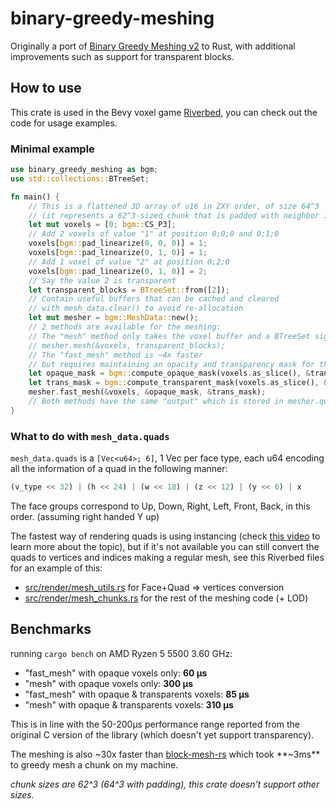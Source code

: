 # binary-greedy-meshing
Originally a port of [Binary Greedy Meshing v2](https://github.com/cgerikj/binary-greedy-meshing) to Rust, with additional improvements such as support for transparent blocks.

## How to use
This crate is used in the Bevy voxel game [Riverbed](https://github.com/Inspirateur/riverbed), you can check out the code for usage examples.

### Minimal example
```rust
use binary_greedy_meshing as bgm;
use std::collections::BTreeSet;

fn main() {
    // This is a flattened 3D array of u16 in ZXY order, of size 64^3 
    // (it represents a 62^3-sized chunk that is padded with neighbor information)
    let mut voxels = [0; bgm::CS_P3];
    // Add 2 voxels of value "1" at position 0;0;0 and 0;1;0
    voxels[bgm::pad_linearize(0, 0, 0)] = 1;
    voxels[bgm::pad_linearize(0, 1, 0)] = 1;
    // Add 1 voxel of value "2" at position 0;2;0
    voxels[bgm::pad_linearize(0, 1, 0)] = 2;
    // Say the value 2 is transparent
    let transparent_blocks = BTreeSet::from([2]);
    // Contain useful buffers that can be cached and cleared 
    // with mesh_data.clear() to avoid re-allocation
    let mut mesher = bgm::MeshData::new();
    // 2 methods are available for the meshing:
    // The "mesh" method only takes the voxel buffer and a BTreeSet signaling the transparent values
    // mesher.mesh(&voxels, transparent_blocks);
    // The "fast_mesh" method is ~4x faster
    // but requires maintaining an opacity and transparency mask for the chunk
    let opaque_mask = bgm::compute_opaque_mask(voxels.as_slice(), &transparent_blocks);
    let trans_mask = bgm::compute_transparent_mask(voxels.as_slice(), &transparent_blocks);
    mesher.fast_mesh(&voxels, &opaque_mask, &trans_mask);
    // Both methods have the same "output" which is stored in mesher.quads
}
```

### What to do with `mesh_data.quads`
`mesh_data.quads` is a `[Vec<u64>; 6]`, 1 Vec<u64> per face type, each u64 encoding all the information of a quad in the following manner:
```rust
(v_type << 32) | (h << 24) | (w << 18) | (z << 12) | (y << 6) | x
```

The face groups correspond to Up, Down, Right, Left, Front, Back, in this order. (assuming right handed Y up)

The fastest way of rendering quads is using instancing (check [this video](https://www.youtube.com/watch?v=40JzyaOYJeY) to learn more about the topic), but if it's not available you can still convert the quads to vertices and indices making a regular mesh, see this Riverbed files for an example of this:
- [src/render/mesh_utils.rs](https://github.com/Inspirateur/riverbed/blob/main/src/render/mesh_utils.rs) for Face+Quad => vertices conversion
- [src/render/mesh_chunks.rs](https://github.com/Inspirateur/riverbed/blob/main/src/render/mesh_chunks.rs) for the rest of the meshing code (+ LOD)

## Benchmarks
running `cargo bench` on AMD Ryzen 5 5500 3.60 GHz:
- "fast_mesh" with opaque voxels only: **60 µs**
- "mesh" with opaque voxels only: **300 µs**
- "fast_mesh" with opaque & transparents voxels: **85 µs**
- "mesh" with opaque & transparents voxels: **310 µs**

This is in line with the 50-200μs performance range reported from the original C version of the library  (which doesn't yet support transparency).

The meshing is also ~30x faster than [block-mesh-rs](https://github.com/bonsairobo/block-mesh-rs) which took **~3ms** to greedy mesh a chunk on my machine.

*chunk sizes are 62^3 (64^3 with padding), this crate doesn't support other sizes.*
